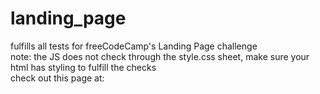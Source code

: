# landing_page
fulfills all tests for freeCodeCamp's Landing Page challenge  
note: the JS does not check through the style.css sheet, make sure your html has styling to fulfill the checks  
check out this page at: 
